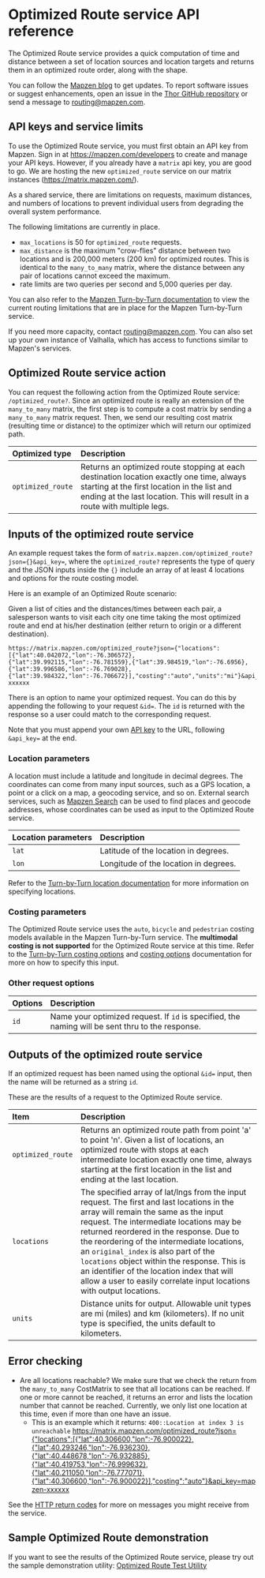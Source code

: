 # Optimized Route service API reference

The Optimized Route service provides a quick computation of time and distance between a set of location sources and location targets and returns them in an optimized route order, along with the shape.

You can follow the [Mapzen blog](https://mapzen.com/blog) to get updates. To report software issues or suggest enhancements, open an issue in the [Thor GitHub repository](https://github.com/valhalla/thor/issues) or send a message to [routing@mapzen.com](mailto:routing@mapzen.com).

## API keys and service limits

To use the Optimized Route service, you must first obtain an API key from Mapzen. Sign in at https://mapzen.com/developers to create and manage your API keys.  However, if you already have a `matrix` api key, you are good to go.  We are hosting the new `optimized_route` service on our matrix instances (https://matrix.mapzen.com/).

As a shared service, there are limitations on requests, maximum distances, and numbers of locations to prevent individual users from degrading the overall system performance.

The following limitations are currently in place.

* `max_locations` is  50 for `optimized_route` requests.
* `max_distance` is the maximum "crow-flies" distance between two locations and is 200,000 meters (200 km) for optimized routes. This is identical to the `many_to_many` matrix, where the distance between any pair of locations cannot exceed the maximum.
* rate limits are two queries per second and 5,000 queries per day.

You can also refer to the [Mapzen Turn-by-Turn documentation](https://mapzen.com/documentation/turn-by-turn/api-reference/#api-keys-and-service-limits) to view the current routing limitations that are in place for the Mapzen Turn-by-Turn service.

If you need more capacity, contact [routing@mapzen.com](mailto:routing@mapzen.com). You can also set up your own instance of Valhalla, which has access to functions similar to Mapzen's services.

## Optimized Route service action

You can request the following action from the Optimized Route service: `/optimized_route?`. Since an optimized route is really an extension of the `many_to_many` matrix, the first step is to compute a cost matrix by sending a `many_to_many` matrix request.  Then, we send our resulting cost matrix (resulting time or distance) to the optimizer which will return our optimized path.

| Optimized type | Description |
| :--------- | :----------- |
| `optimized_route` | Returns an optimized route stopping at each destination location exactly one time, always starting at the first location in the list and ending at the last location. This will result in a route with multiple legs.  |

## Inputs of the optimized route service

An example request takes the form of `matrix.mapzen.com/optimized_route?json={}&api_key=`, where the `optimized_route?` represents the type of query and the JSON inputs inside the ``{}`` include an array of at least 4 locations and options for the route costing model.

Here is an example of an Optimized Route scenario:

Given a list of cities and the distances/times between each pair, a salesperson wants to visit each city one time taking the most optimized route and end at his/her destination (either return to origin or a different destination).

    https://matrix.mapzen.com/optimized_route?json={"locations":[{"lat":40.042072,"lon":-76.306572},{"lat":39.992115,"lon":-76.781559},{"lat":39.984519,"lon":-76.6956},{"lat":39.996586,"lon":-76.769028},{"lat":39.984322,"lon":-76.706672}],"costing":"auto","units":"mi"}&api_key=mapzen-xxxxxx

There is an option to name your optimized request.  You can do this by appending the following to your request `&id=`.  The `id` is returned with the response so a user could match to the corresponding request.

Note that you must append your own [API key](https://mapzen.com/developers) to the URL, following `&api_key=` at the end.

### Location parameters

A location must include a latitude and longitude in decimal degrees. The coordinates can come from many input sources, such as a GPS location, a point or a click on a map, a geocoding service, and so on. External search services, such as [Mapzen Search](https://mapzen.com/documentation/search/) can be used to find places and geocode addresses, whose coordinates can be used as input to the Optimized Route service.

| Location parameters | Description |
| :--------- | :----------- |
| `lat` | Latitude of the location in degrees. |
| `lon` | Longitude of the location in degrees. |

Refer to the [Turn-by-Turn location documentation](https://mapzen.com/documentation/turn-by-turn/api-reference/#locations) for more information on specifying locations.

### Costing parameters

The Optimized Route service uses the `auto`, `bicycle` and `pedestrian` costing models available in the Mapzen Turn-by-Turn service. The **multimodal costing is not supported** for the Optimized Route service at this time.  Refer to the [Turn-by-Turn costing options](https://mapzen.com/documentation/turn-by-turn/api-reference/#costing-models) and [costing options](https://mapzen.com/documentation/turn-by-turn/api-reference/#costing-options) documentation for more on how to specify this input.

### Other request options

| Options | Description |
| :------------------ | :----------- |
| `id` | Name your optimized request. If `id` is specified, the naming will be sent thru to the response. |

## Outputs of the optimized route service

If an optimized request has been named using the optional `&id=` input, then the name will be returned as a string `id`.

These are the results of a request to the Optimized Route service.

| Item | Description |
| :---- | :----------- |
| `optimized_route` | Returns an optimized route path from point 'a' to point 'n'.  Given a list of locations, an optimized route with stops at each intermediate location exactly one time, always starting at the first location in the list and ending at the last location.|
| `locations` | The specified array of lat/lngs from the input request.  The first and last locations in the array will remain the same as the input request.  The intermediate locations may be returned reordered in the response.  Due to the reordering of the intermediate locations, an `original_index` is also part of the `locations` object within the response.  This is an identifier of the location index that will allow a user to easily correlate input locations with output locations. |
| `units` | Distance units for output. Allowable unit types are mi (miles) and km (kilometers). If no unit type is specified, the units default to kilometers. |


## Error checking
* Are all locations reachable?  We make sure that we check the return from the `many_to_many` CostMatrix to see that all locations can be reached. If one or more cannot be reached, it returns an error and lists the location number that cannot be reached.  Currently, we only list one location at this time, even if more than one have an issue.
  * This is an example which it returns: `400::Location at index 3 is unreachable`
   https://matrix.mapzen.com/optimized_route?json={"locations":[{"lat":40.306600,"lon":-76.900022},{"lat":40.293246,"lon":-76.936230},{"lat":40.448678,"lon":-76.932885},{"lat":40.419753,"lon":-76.999632},{"lat":40.211050,"lon":-76.777071},{"lat":40.306600,"lon":-76.900022}],"costing":"auto"}&api_key=mapzen-xxxxxx

See the [HTTP return codes](https://mapzen.com/documentation/turn-by-turn/api-reference/#return-codes-and-conditions) for more on messages you might receive from the service.

## Sample Optimized Route demonstration

If you want to see the results of the Optimized Route service, please try out the sample demonstration utility: [Optimized Route Test Utility](http://valhalla.github.io/demos/optimized_route/index.html#loc=13,40.748600,-73.969000)
